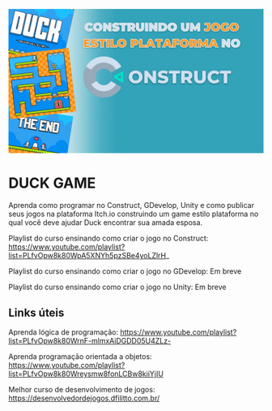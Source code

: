 ![](https://github.com/dfilitto/DuckGame/blob/main/CONSTRUINDO%20UM%20JOGO%20ESTILO%20PLATAFORMA%20NO%20CONSTRUCT.jpg)
# DUCK GAME

Aprenda como programar no Construct, GDevelop, Unity e como publicar seus jogos na plataforma Itch.io construindo um game estilo plataforma no qual você deve ajudar Duck encontrar sua amada esposa.

Playlist do curso ensinando como criar o jogo no Construct: https://www.youtube.com/playlist?list=PLfvOpw8k80WpA5XNYh5pzSBe4yoLZlrH_

Playlist do curso ensinando como criar o jogo no GDevelop: Em breve

Playlist do curso ensinando como criar o jogo no Unity: Em breve

## Links úteis

Aprenda lógica de programação: https://www.youtube.com/playlist?list=PLfvOpw8k80WrnF-mlmxAiDGDD05U4ZLz-

Aprenda programação orientada a objetos: https://www.youtube.com/playlist?list=PLfvOpw8k80Wreysmw8fonLCBw8kiiYjIU

Melhor curso de desenvolvimento de jogos: https://desenvolvedordejogos.dfilitto.com.br/
